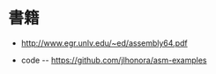 # 書籍

* http://www.egr.unlv.edu/~ed/assembly64.pdf

* code -- https://github.com/jlhonora/asm-examples